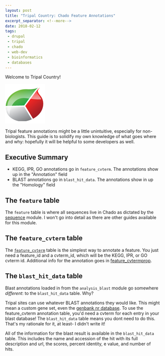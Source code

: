 ```yaml
---
layout: post
title: "Tripal Country: Chado Feature Annotations"
excerpt_separator: <!--more-->
date: 2018-02-12
tags: 
 - drupal
 - tripal
 - chado
 - web-dev
 - bioinformatics
 - databases
---
```


Welcome to Tripal Country!

![Tripal Logo](/img/TripalLogo_dark.png)


Tripal feature annotations might be a little unintuitive, especially for non-biologists.  This guide is to solidify my own knowledge of what goes where and why: hopefully it will be helpful to some developers as well.

<!--more-->

## Executive Summary

* KEGG, IPR, GO annotations go in `feature_cvterm`.  The annotations show up in the "Annotation" field
* BLAST annotations go in `blast_hit_data`.  The annotations show in up the "Homology" field


## The `feature` table

The `feature` table is where all sequences live in Chado as dictated by the [sequence](https://laceysanderson.github.io/chado-docs/sequence/index.html) module.  I won't go into detail as there are other guides available for this module.

## The `feature_cvterm` table

The [`feature_cvterm`](https://laceysanderson.github.io/chado-docs/tables/feature_cvterm.html) table is the simplest way to annotate a feature.  You just need a feature_id and a cvterm_id, which will be the KEGG, IPR, or GO cvterm id. Additional info for the annotation goes in [feature_cvtermprop](https://laceysanderson.github.io/chado-docs/tables/feature_cvtermprop.html).


## The `blast_hit_data` table

Blast annotations loaded in from the `analysis_blast` module go somewhere *different*: to the `blast_hit_data` table.  Why?

Tripal sites can use whatever BLAST annotations they would like.  This might mean a custom gene set, even the [genbank nr database](https://www.ncbi.nlm.nih.gov/refseq/about/nonredundantproteins/).  To use the feature_cvterm annotation table, you'd need a cvterm for each entry in your blast database! The `blast_hit_data` table means you dont need to do this.  That's my rationale for it, at least- I didn't write it!

All of the information for the blast result is available in the `blast_hit_data` table.  This includes the name and accession of the hit with its full description and url, the scores, percent identity, e value, and number of hits.
